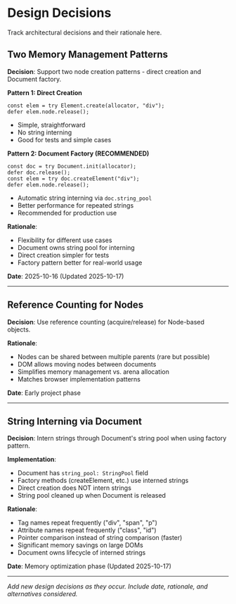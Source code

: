 # Design Decisions

Track architectural decisions and their rationale here.

## Two Memory Management Patterns

**Decision**: Support two node creation patterns - direct creation and Document factory.

**Pattern 1: Direct Creation**
```zig
const elem = try Element.create(allocator, "div");
defer elem.node.release();
```
- Simple, straightforward
- No string interning
- Good for tests and simple cases

**Pattern 2: Document Factory (RECOMMENDED)**
```zig
const doc = try Document.init(allocator);
defer doc.release();
const elem = try doc.createElement("div");
defer elem.node.release();
```
- Automatic string interning via `doc.string_pool`
- Better performance for repeated strings
- Recommended for production use

**Rationale**:
- Flexibility for different use cases
- Document owns string pool for interning
- Direct creation simpler for tests
- Factory pattern better for real-world usage

**Date**: 2025-10-16 (Updated 2025-10-17)

---

## Reference Counting for Nodes

**Decision**: Use reference counting (acquire/release) for Node-based objects.

**Rationale**:
- Nodes can be shared between multiple parents (rare but possible)
- DOM allows moving nodes between documents
- Simplifies memory management vs. arena allocation
- Matches browser implementation patterns

**Date**: Early project phase

---

## String Interning via Document

**Decision**: Intern strings through Document's string pool when using factory pattern.

**Implementation**:
- Document has `string_pool: StringPool` field
- Factory methods (createElement, etc.) use interned strings
- Direct creation does NOT intern strings
- String pool cleaned up when Document is released

**Rationale**:
- Tag names repeat frequently ("div", "span", "p")
- Attribute names repeat frequently ("class", "id")  
- Pointer comparison instead of string comparison (faster)
- Significant memory savings on large DOMs
- Document owns lifecycle of interned strings

**Date**: Memory optimization phase (Updated 2025-10-17)

---

*Add new design decisions as they occur. Include date, rationale, and alternatives considered.*
